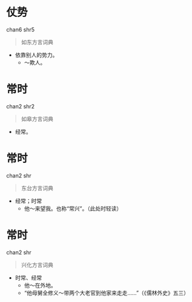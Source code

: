 # 仗势
chan6 shr5
> 如东方言词典
- 依靠别人的势力。
  - ～欺人。

# 常时
chan2 shr2
> 如皋方言词典
- 经常。

# 常时
chan2 shr
> 东台方言词典
- 经常；时常
  - 他～来望我。也称“常兴”。（此处时轻读）

# 常时
chan2 shr
> 兴化方言词典
- 时常、经常
  - 他～在外地。
  - “他母舅全修义～带两个大老官到他家来走走……”（《儒林外史》五三）
